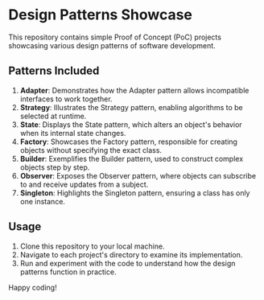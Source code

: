 # Design Patterns Showcase

This repository contains simple Proof of Concept (PoC) projects showcasing various design patterns of software development.

## Patterns Included

1. **Adapter**: Demonstrates how the Adapter pattern allows incompatible interfaces to work together.
2. **Strategy**: Illustrates the Strategy pattern, enabling algorithms to be selected at runtime.
3. **State**: Displays the State pattern, which alters an object's behavior when its internal state changes.
4. **Factory**: Showcases the Factory pattern, responsible for creating objects without specifying the exact class.
5. **Builder**: Exemplifies the Builder pattern, used to construct complex objects step by step.
6. **Observer**: Exposes the Observer pattern, where objects can subscribe to and receive updates from a subject.
7. **Singleton**: Highlights the Singleton pattern, ensuring a class has only one instance.

## Usage

1. Clone this repository to your local machine.
2. Navigate to each project's directory to examine its implementation.
3. Run and experiment with the code to understand how the design patterns function in practice.

Happy coding!